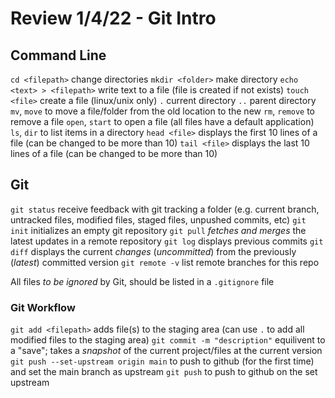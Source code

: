 # Review 1/4/22 - Git Intro

## Command Line

`cd <filepath>` change directories
`mkdir <folder>` make directory
`echo <text> > <filepath>` write text to a file (file is created if not exists)
`touch <file>` create a file (linux/unix only)
`.` current directory
`..` parent directory
`mv`, `move` to move a file/folder from the old location to the new
`rm`, `remove` to remove a file
`open`, `start` to open a file (all files have a default application)
`ls`, `dir` to list items in a directory
`head <file>` displays the first 10 lines of a file (can be changed to be more than 10)
`tail <file>` displays the last 10 lines of a file (can be changed to be more than 10)

## Git

`git status` receive feedback with git tracking a folder (e.g. current branch, untracked files, modified files, staged files, unpushed commits, etc)
`git init` initializes an empty git repository
`git pull` _fetches and merges_ the latest updates in a remote repository
`git log` displays previous commits
`git diff` displays the current _changes_ (_uncommitted_) from the previously (_latest_) committed version
`git remote -v` list remote branches for this repo

All files _to be ignored_ by Git, should be listed in a `.gitignore` file

### Git Workflow

`git add <filepath>` adds file(s) to the staging area (can use `.` to add all modified files to the staging area)
`git commit -m "description"` equilivent to a "save"; takes a _snapshot_ of the current project/files at the current version
`git push --set-upstream origin main` to push to github (for the first time) and set the main branch as upstream
`git push` to push to github on the set upstream
